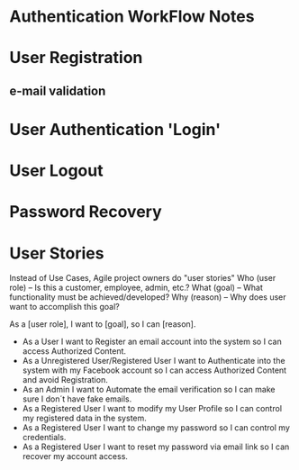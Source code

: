 # Authentication WorkFlow Notes

# User Registration

## e-mail validation 

# User Authentication 'Login'

# User Logout

# Password Recovery

# User Stories

Instead of Use Cases, Agile project owners do "user stories"
Who (user role) – Is this a customer, employee, admin, etc.?
What (goal) – What functionality must be achieved/developed? 
Why (reason) – Why does user want to accomplish this goal?

As a [user role], I want to [goal], so I can [reason].

* As a User I want to Register an email account into the system so I can access Authorized Content.
* As a Unregistered User/Registered User I want to Authenticate into the system with my Facebook account so I can access Authorized Content and avoid Registration.
* As an Admin I want to Automate the email verification so I can make sure I don´t have fake emails.
* As a Registered User I want to modify my User Profile so I can control my registered data in the system.
* As a Registered User I want to change my password so I can control my credentials.
* As a Registered User I want to reset my password via email link so I can recover my account access.